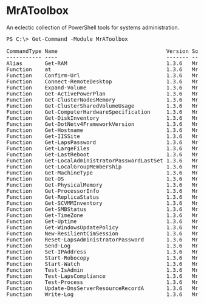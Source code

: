 # MrAToolbox
An eclectic collection of PowerShell tools for systems administration.

<pre>
PS C:\> Get-Command -Module MrAToolbox

CommandType Name                                  Version Source
----------- ----                                  ------- ------
Alias       Get-RAM                               1.3.6   MrAToolbox
Function    at                                    1.3.6   MrAToolbox
Function    Confirm-Url                           1.3.6   MrAToolbox
Function    Connect-RemoteDesktop                 1.3.6   MrAToolbox
Function    Expand-Volume                         1.3.6   MrAToolbox
Function    Get-ActivePowerPlan                   1.3.6   MrAToolbox
Function    Get-ClusterNodesMemory                1.3.6   MrAToolbox
Function    Get-ClusterSharedVolumeUsage          1.3.6   MrAToolbox
Function    Get-ComputerHardwareSpecification     1.3.6   MrAToolbox
Function    Get-DiskInventory                     1.3.6   MrAToolbox
Function    Get-DotNetv4FrameworkVersion          1.3.6   MrAToolbox
Function    Get-Hostname                          1.3.6   MrAToolbox
Function    Get-IISSite                           1.3.6   MrAToolbox
Function    Get-LapsPassword                      1.3.6   MrAToolbox
Function    Get-LargeFiles                        1.3.6   MrAToolbox
Function    Get-LastReboot                        1.3.6   MrAToolbox
Function    Get-LocalAdministratorPasswordLastSet 1.3.6   MrAToolbox
Function    Get-LocalGroupMembership              1.3.6   MrAToolbox
Function    Get-MachineType                       1.3.6   MrAToolbox
Function    Get-OS                                1.3.6   MrAToolbox
Function    Get-PhysicalMemory                    1.3.6   MrAToolbox
Function    Get-ProcessorInfo                     1.3.6   MrAToolbox
Function    Get-ReplicaStatus                     1.3.6   MrAToolbox
Function    Get-SCVMMInventory                    1.3.6   MrAToolbox
Function    Get-SMBStatus                         1.3.6   MrAToolbox
Function    Get-TimeZone                          1.3.6   MrAToolbox
Function    Get-Uptime                            1.3.6   MrAToolbox
Function    Get-WindowsUpdatePolicy               1.3.6   MrAToolbox
Function    New-ResilientCimSession               1.3.6   MrAToolbox
Function    Reset-LapsAdministratorPassword       1.3.6   MrAToolbox
Function    Send-Log                              1.3.6   MrAToolbox
Function    Set-IPAddress                         1.3.6   MrAToolbox
Function    Start-Robocopy                        1.3.6   MrAToolbox
Function    Start-Watch                           1.3.6   MrAToolbox
Function    Test-IsAdmin                          1.3.6   MrAToolbox
Function    Test-LapsCompliance                   1.3.6   MrAToolbox
Function    Test-Process                          1.3.6   MrAToolbox
Function    Update-DnsServerResourceRecordA       1.3.6   MrAToolbox
Function    Write-Log                             1.3.6   MrAToolbox
</pre>